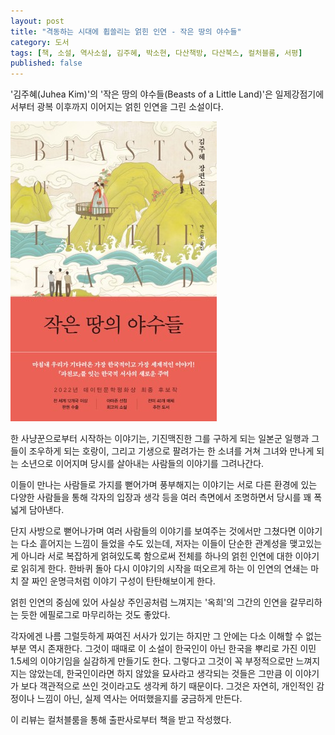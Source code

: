 ```yaml
---
layout: post
title: "격동하는 시대에 휩쓸리는 얽힌 인연 - 작은 땅의 야수들"
category: 도서
tags: [책, 소설, 역사소설, 김주혜, 박소현, 다산책방, 다산북스, 컬처블룸, 서평]
published: false
---
```


'김주혜(Juhea Kim)'의
'작은 땅의 야수들(Beasts of a Little Land)'은
일제강점기에서부터 광복 이후까지 이어지는 얽힌 인연을 그린 소설이다.

![표지](/images/book/beasts-of-a-little-land-book-h480.jpg)

한 사냥꾼으로부터 시작하는 이야기는,
기진맥진한 그를 구하게 되는 일본군 일행과 그들이 조우하게 되는 호랑이,
그리고 기생으로 팔려가는 한 소녀를 거쳐
그녀와 만나게 되는 소년으로 이어지며
당시를 살아내는 사람들의 이야기를 그려나간다.

이들이 만나는 사람들로 가지를 뻗어가며 풍부해지는 이야기는
서로 다른 환경에 있는 다양한 사람들을 통해
각자의 입장과 생각 등을 여러 측면에서 조명하면서
당시를 꽤 폭넓게 담아낸다.

단지 사방으로 뻗어나가며 여러 사람들의 이야기를 보여주는 것에서만 그쳤다면
이야기는 다소 흩어지는 느낌이 들었을 수도 있는데,
저자는 이들이 단순한 관계성을 맺고있는 게 아니라
서로 복잡하게 얽혀있도록 함으로써
전체를 하나의 얽힌 인연에 대한 이야기로 읽히게 한다.
한바퀴 돌아 다시 이야기의 시작을 떠오르게 하는 이 인연의 연쇄는
마치 잘 짜인 운명극처럼 이야기 구성이 탄탄해보이게 한다.

얽힌 인연의 중심에 있어 사실상 주인공처럼 느껴지는 '옥희'의
그간의 인연을 갈무리하는 듯한 에필로그로 마무리하는 것도 좋았다.

각자에겐 나름 그럴듯하게 짜여진 서사가 있기는 하지만 그 안에는 다소 이해할 수 없는 부분 역시 존재한다.
그것이 때때로 이 소설이 한국인이 아닌 한국을 뿌리로 가진 이민 1.5세의 이야기임을 실감하게 만들기도 한다.
그렇다고 그것이 꼭 부정적으로만 느껴지지는 않았는데,
한국인이라면 하지 않았을 묘사라고 생각되는 것들은
그만큼 이 이야기가 보다 객관적으로 쓰인 것이라고도 생각케 하기 때문이다.
그것은 자연히, 개인적인 감정이나 느낌이 아닌, 실제 역사는 어떠했을지를 궁금하게 만든다.



<div class="im im-info">
이 리뷰는 컬처블룸을 통해 출판사로부터 책을 받고 작성했다.
</div>
